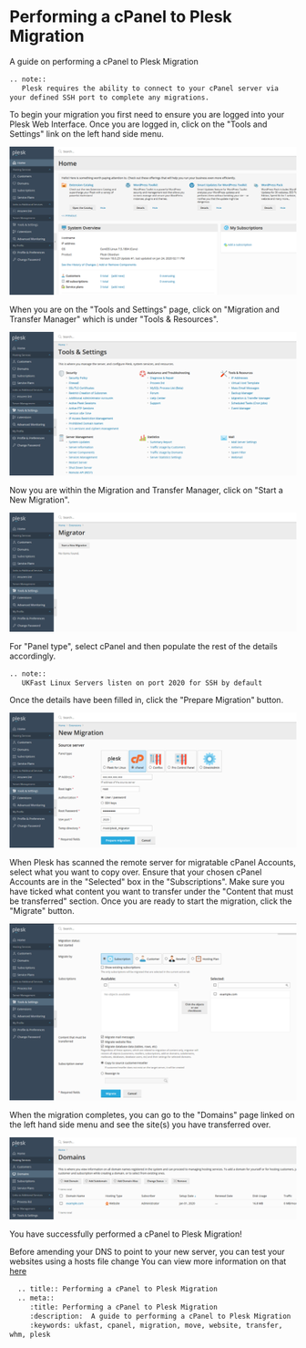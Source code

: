 # Performing a cPanel to Plesk Migration

A guide on performing a cPanel to Plesk Migration

```eval_rst
.. note::
   Plesk requires the ability to connect to your cPanel server via your defined SSH port to complete any migrations.
```

To begin your migration you first need to ensure you are logged into your Plesk Web Interface.
Once you are logged in, click on the "Tools and Settings" link on the left hand side menu.

![Plesk Obsidian Homepage](files/plesk_obsidianhomepage.PNG)

When you are on the "Tools and Settings" page, click on "Migration and Transfer Manager" which is under "Tools & Resources".

![Plesk Obsidian Tools and Settings](files/plesk_obsidiantoolsandsettings.PNG)

Now you are within the Migration and Transfer Manager, click on "Start a New Migration".

![Plesk Obsidian Transfer Manager](files/plesk_migrationandtransfermanager.PNG)

For "Panel type", select cPanel and then populate the rest of the details accordingly.

```eval_rst
.. note::
   UKFast Linux Servers listen on port 2020 for SSH by default
```

Once the details have been filled in, click the "Prepare Migration" button.

![Plesk Obsidian Migration Details](files/plesk_migrationdetails.PNG)

When Plesk has scanned the remote server for migratable cPanel Accounts, select what you want to copy over.
Ensure that your chosen cPanel Accounts are in the "Selected" box in the "Subscriptions".
Make sure you have ticked what content you want to transfer under the "Content that must be transferred" section.
Once you are ready to start the migration, click the "Migrate" button.

![Plesk Obsidian Select Sites to Migrate](files/plesk_selecttomigrate.PNG)

When the migration completes, you can go to the "Domains" page linked on the left hand side menu and see the site(s) you have transferred over.

![Plesk Obsidian List Domains](files/plesk_listdomains.PNG)

You have successfully performed a cPanel to Plesk Migration!

Before amending your DNS to point to your new server, you can test your websites using a hosts file change
You can view more information on that [here](https://my.ukfast.co.uk/safedns/index.php)

```eval_rst
  .. title:: Performing a cPanel to Plesk Migration
  .. meta::
     :title: Performing a cPanel to Plesk Migration
     :description:  A guide to performing a cPanel to Plesk Migration
     :keywords: ukfast, cpanel, migration, move, website, transfer, whm, plesk
```
